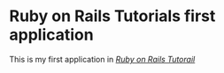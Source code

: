 # Ruby on Rails Tutorials first application

This is my first application in [*Ruby on Rails Tutorail*](http://railstutorial.org/)
